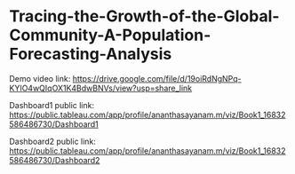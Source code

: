 # Tracing-the-Growth-of-the-Global-Community-A-Population-Forecasting-Analysis
Demo video link:
https://drive.google.com/file/d/19oiRdNgNPq-KYIO4wQIqOX1K4BdwBNVs/view?usp=share_link

Dashboard1 public link:
https://public.tableau.com/app/profile/ananthasayanam.m/viz/Book1_16832586486730/Dashboard1

Dashboard2 public link:
https://public.tableau.com/app/profile/ananthasayanam.m/viz/Book1_16832586486730/Dashboard2
